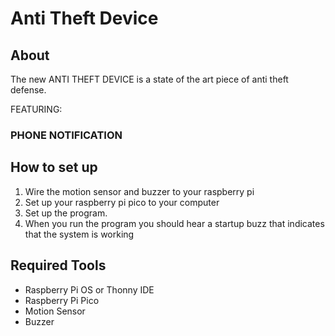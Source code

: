 # Anti Theft Device

## About

The new ANTI THEFT DEVICE is a state of the art piece of anti theft defense.

FEATURING:

### PHONE NOTIFICATION

## How to set up

1. Wire the motion sensor and buzzer to your raspberry pi
2. Set up your raspberry pi pico to your computer
3. Set up the program.
4. When you run the program you should hear a startup buzz that indicates that the system is working

## Required Tools

- Raspberry Pi OS or Thonny IDE
- Raspberry Pi Pico
- Motion Sensor
- Buzzer
